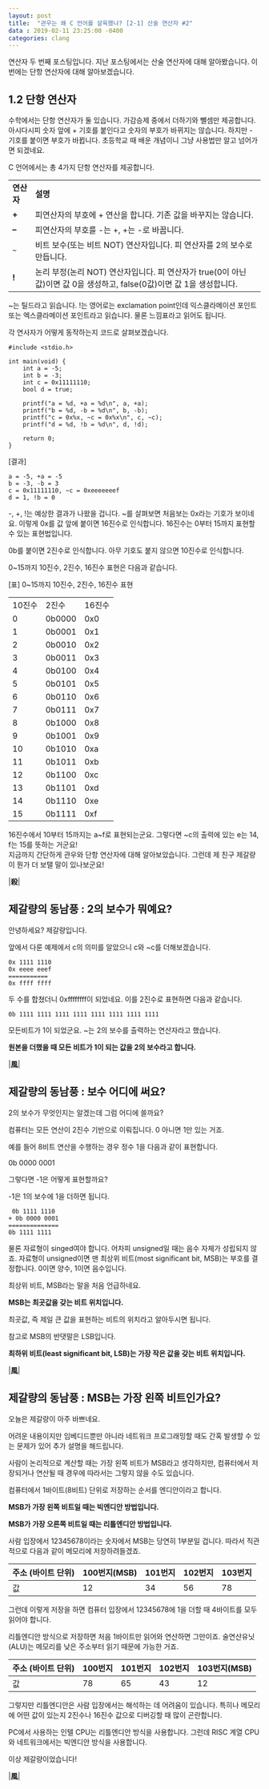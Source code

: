 ```yaml
---
layout: post
title:  "관우는 왜 C 언어를 살육했나? [2-1] 산술 연산자 #2"
data : 2019-02-11 23:25:00 -0400
categories: clang
---
```


연산자 두 번째 포스팅입니다.
지난 포스팅에서는 산술 연산자에 대해 알아봤습니다.
이번에는 단항 연산자에 대해 알아보겠습니다.

## 1.2 단항 연산자

수학에서는 단항 연산자가 둘 있습니다. 가감승제 중에서 더하기와 뺄셈만 제공합니다. 아시다시피 숫자 앞에 + 기호를 붙인다고 숫자의 부호가 바뀌지는 않습니다. 하지만 - 기호를 붙이면 부호가 바뀝니다. 초등학교 때 배운 개념이니 그냥 사용법만 알고 넘어가면 되겠네요.

C 언어에서는 총 4가지 단항 연산자를 제공합니다.


<table>
  <tr>
   <td><strong> 연산자</strong>
   </td>
   <td><strong>설명</strong>
   </td>
  </tr>
  <tr>
   <td><strong>+</strong>
   </td>
   <td>피연산자의 부호에 + 연산을 합니다. 기존 값을 바꾸지는 않습니다.
   </td>
  </tr>
  <tr>
   <td><strong>–</strong>
   </td>
   <td>피연산자의 부호를 -는 +, +는 -로 바꿉니다.
   </td>
  </tr>
  <tr>
   <td><code>~</code>
   </td>
   <td>비트 보수(또는 비트 NOT) 연산자입니다. 피 연산자를 2의 보수로 만듭니다.
   </td>
  </tr>
  <tr>
   <td><strong>!</strong>
   </td>
   <td>논리 부정(논리 NOT) 연산자입니다. 피 연산자가 true(0이 아닌 값)이면 값 0을 생성하고, false(0값)이면 값 1을 생성합니다. 
   </td>
  </tr>
</table>


~는 틸드라고 읽습니다. !는 영어로는 exclamation point인데 익스클라메이션  포인트 또는 엑스클라메이션 포인트라고 읽습니다. 물론 느낌표라고 읽어도 됩니다.

각 연사자가 어떻게 동작하는지 코드로 살펴보겠습니다.


```
#include <stdio.h>

int main(void) {
	int a = -5;
	int b = -3;
	int c = 0x11111110;
	bool d = true;
	
	printf("a = %d, +a = %d\n", a, +a);
	printf("b = %d, -b = %d\n", b, -b);
	printf("c = 0x%x, ~c = 0x%x\n", c, ~c);
	printf("d = %d, !b = %d\n", d, !d);

	return 0;
}
```


[결과]


```  
a = -5, +a = -5
b = -3, -b = 3
c = 0x11111110, ~c = 0xeeeeeeef
d = 1, !b = 0
```  


-, +, !는 예상한 결과가 나왔을 겁니다. ~를 살펴보면 처음보는 0x라는 기호가 보이네요. 이렇게 0x를 값 앞에 붙이면 16진수로 인식합니다. 16진수는 0부터 15까지 표현할 수 있는 표현법입니다.

 0b를 붙이면 2진수로 인식합니다. 아무 기호도 붙지 않으면 10진수로 인식합니다.

0~15까지 10진수, 2진수, 16진수 표현은 다음과 같습니다.

[표] 0~15까지 10진수, 2진수, 16진수 표현  


<table>
  <tr>
   <td>10진수
   </td>
   <td>2진수
   </td>
   <td>16진수
   </td>
  </tr>
  <tr>
   <td>0
   </td>
   <td>0b0000
   </td>
   <td>0x0
   </td>
  </tr>
  <tr>
   <td>1
   </td>
   <td>0b0001
   </td>
   <td>0x1
   </td>
  </tr>
  <tr>
   <td>2
   </td>
   <td>0b0010
   </td>
   <td>0x2
   </td>
  </tr>
  <tr>
   <td>3
   </td>
   <td>0b0011
   </td>
   <td>0x3
   </td>
  </tr>
  <tr>
   <td>4
   </td>
   <td>0b0100
   </td>
   <td>0x4
   </td>
  </tr>
  <tr>
   <td>5
   </td>
   <td>0b0101
   </td>
   <td>0x5
   </td>
  </tr>
  <tr>
   <td>6
   </td>
   <td>0b0110
   </td>
   <td>0x6
   </td>
  </tr>
  <tr>
   <td>7
   </td>
   <td>0b0111
   </td>
   <td>0x7
   </td>
  </tr>
  <tr>
   <td>8
   </td>
   <td>0b1000
   </td>
   <td>0x8
   </td>
  </tr>
  <tr>
   <td>9
   </td>
   <td>0b1001
   </td>
   <td>0x9
   </td>
  </tr>
  <tr>
   <td>10
   </td>
   <td>0b1010
   </td>
   <td>0xa
   </td>
  </tr>
  <tr>
   <td>11
   </td>
   <td>0b1011
   </td>
   <td>0xb
   </td>
  </tr>
  <tr>
   <td>12
   </td>
   <td>0b1100
   </td>
   <td>0xc
   </td>
  </tr>
  <tr>
   <td>13
   </td>
   <td>0b1101
   </td>
   <td>0xd
   </td>
  </tr>
  <tr>
   <td>14
   </td>
   <td>0b1110
   </td>
   <td>0xe
   </td>
  </tr>
  <tr>
   <td>15
   </td>
   <td>0b1111
   </td>
   <td>0xf
   </td>
  </tr>
</table>


16진수에서 10부터 15까지는 a~f로 표현되는군요. 그렇다면 ~c의 출력에 있는 e는 14, f는 15를 뜻하는 거군요!  
지금까지 간단하게 관우와 단항 연산자에 대해 알아보았습니다. 그런데 제 친구 제갈량이 뭔가 더 보탤 말이 있나보군요!

|**殺**|


## 제갈량의 동남풍 : 2의 보수가 뭐예요?
안녕하세요? 제갈량입니다.

앞에서 다룬 예제에서 c의 의미를 알았으니 c와 ~c를 더해보겠습니다.

```
0x 1111 1110
0x eeee eeef
===========
0x ffff ffff
```

두 수를 합쳤더니 0xffffffff이 되었네요. 이를 2진수로 표현하면 다음과 같습니다.

```
0b 1111 1111 1111 1111 1111 1111 1111 1111
```

모든비트가 1이 되었군요. ~는 2의 보수를 출력하는 연산자라고 했습니다. 

**원본을 더했을 때 모든 비트가 1이 되는 값을 2의 보수라고 합니다.**  


|**風**|


## 제갈량의 동남풍 : 보수 어디에 써요?

2의 보수가 무엇인지는 알겠는데 그럼 어디에 쓸까요?

컴퓨터는 모든 연산이 2진수 기반으로 이뤄집니다. 0 아니면 1만 있는 거죠.

예를 들어 8비트 연산을 수행하는 경우 정수 1을 다음과 같이 표현합니다.

0b 0000 0001

그렇다면 -1은 어떻게 표현할까요?

-1은 1의 보수에 1을 더하면 됩니다.

```
 0b 1111 1110
+ 0b 0000 0001
==============
0b 1111 1111
```

물론 자료형이 singed여야 합니다. 어차피 unsigned일 때는 음수 자체가 성립되지 않죠. 자료형이 unsigned이면 맨 최상위 비트(most significant bit, MSB)는 부호를 결정합니다. 0이면 양수, 1이면 음수입니다. 

최상위 비트, MSB라는 말을 처음 언급하네요. 

**MSB는 최곳값을 갖는 비트 위치입니다.**

최곳값, 즉 제일 큰 값을 표현하는 비트의 위치라고 알아두시면 됩니다.

참고로 MSB의 반댓말은 LSB입니다. 

**최하위 비트(least significant bit, LSB)는 가장 작은 값을 갖는 비트 위치입니다.**  

|**風**|


## 제갈량의 동남풍 : MSB는 가장 왼쪽 비트인가요?

오늘은 제갈량이 아주 바쁘네요.

어려운 내용이지만 임베디드뿐만 아니라 네트워크 프로그래밍할 때도 간혹 발생할 수 있는 문제가 있어 추가 설명을 해드립니다.

사람이 논리적으로 계산할 때는 가장 왼쪽 비트가 MSB라고 생각하지만, 컴퓨터에서 저장되거나 연산될 때 경우에 따라서는 그렇지 않을 수도 있습니다. 

컴퓨터에서 1바이트(8비트) 단위로 저장하는 순서를 엔디안이라고 합니다.

**MSB가 가장 왼쪽 비트일 때는 빅엔디안 방법입니다.**

**MSB가 가장 오른쪽 비트일 때는 리틀엔디안 방법입니다.**

사람 입장에서 12345678이라는 숫자에서 MSB는 당연히 1부분일 겁니다. 따라서 직관적으로 다음과 같이 메모리에 저장하려들겠죠.  

| 주소 (바이트 단위) | 100번지(MSB) | 101번지 | 102번지 | 103번지 |
|-------------------|---------|--------|---------|-------------|
| 값 | 12 | 34 | 56 | 78 |

그런데 이렇게 저장을 하면 컴퓨터 입장에서 12345678에 1을 더할 때 4바이트를 모두 읽어야 합니다.

리틀엔디안 방식으로 저장하면 처음 1바이트만 읽어와 연산하면 그만이죠. 술연산유닛(ALU)는 메모리를 낮은 주소부터 읽기 때문에 가능한 거죠.



| 주소 (바이트 단위) | 100번지 | 101번지 | 102번지 | 103번지(MSB) |
|-------------------|---------|--------|---------|-------------|
| 값 | 78 | 65 | 43 | 12 |


그렇지만 리틀엔디안은 사람 입장에서는 해석하는 데 어려움이 있습니다. 특히나 메모리에 어떤 값이 있는지 2진수나 16진수 값으로 디버깅할 때 많이 곤란합니다.

PC에서 사용하는 인텔 CPU는 리틀엔디안 방식을 사용합니다. 그런데 RISC 계열 CPU와 네트워크에서는 빅엔디안 방식을 사용합니다.

이상 제갈량이었습니다!  

|**風**|
